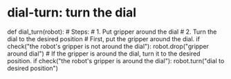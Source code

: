 # dial-turn: turn the dial
def dial_turn(robot):
    # Steps:
    #  1. Put gripper around the dial
    #  2. Turn the dial to the desired position
    # First, put the gripper around the dial.
    if check("the robot's gripper is not around the dial"):
        robot.drop("gripper around dial")
    # If the gripper is around the dial, turn it to the desired position.
    if check("the robot's gripper is around the dial"):
        robot.turn("dial to desired position")
